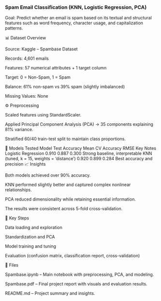 ### Spam Email Classification (KNN, Logistic Regression, PCA)

Goal: Predict whether an email is spam based on its textual and structural features such as word frequency, character usage, and capitalization patterns.

📊 Dataset Overview

Source: Kaggle – Spambase Dataset

Records: 4,601 emails

Features: 57 numerical attributes + 1 target column

Target: 0 = Non-Spam, 1 = Spam

Balance: 61% non-spam vs 39% spam (slightly imbalanced)

Missing Values: None

⚙️ Preprocessing

Scaled features using StandardScaler.

Applied Principal Component Analysis (PCA) → 35 components explaining 81% variance.

Stratified 60/40 train-test split to maintain class proportions.

🧪 Models Tested
Model	Test Accuracy	Mean CV Accuracy	RMSE	Key Notes
Logistic Regression	0.910	0.887	0.300	Strong baseline, interpretable
KNN (tuned, k = 15, weights = ‘distance’)	0.920	0.899	0.284	Best accuracy and precision
📈 Insights

Both models achieved over 90% accuracy.

KNN performed slightly better and captured complex nonlinear relationships.

PCA reduced dimensionality while retaining essential information.

The results were consistent across 5-fold cross-validation.

🧩 Key Steps

Data loading and exploration

Standardization and PCA

Model training and tuning

Evaluation (confusion matrix, classification report, cross-validation)

📂 Files

Spambase.ipynb – Main notebook with preprocessing, PCA, and modeling.

Spambase.pdf – Final project report with visuals and evaluation results.

README.md – Project summary and insights.
